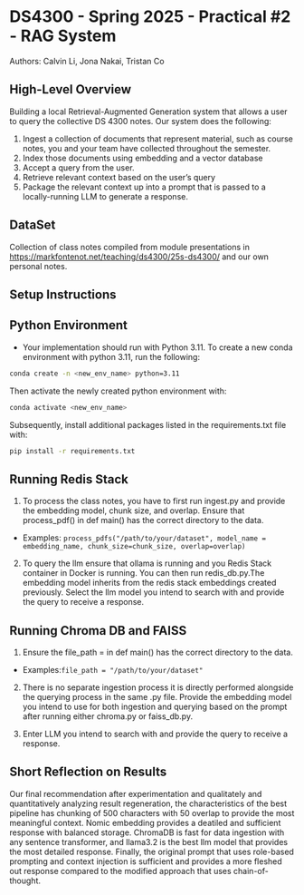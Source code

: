 # DS4300 - Spring 2025 - Practical #2 - RAG System 
Authors: Calvin Li, Jona Nakai, Tristan Co 

## High-Level Overview 
Building a local Retrieval-Augmented Generation system that allows a user to query the collective DS 4300 notes. Our system does the following: 
1. Ingest a collection of documents that represent material, such as course notes, you and your team have collected throughout the semester. 
2. Index those documents using embedding and a vector database
3. Accept a query from the user. 
4. Retrieve relevant context based on the user’s query
5. Package the relevant context up into a prompt that is passed to a locally-running LLM to generate a response. 

## DataSet
Collection of class notes compiled from module presentations in https://markfontenot.net/teaching/ds4300/25s-ds4300/ and our own personal notes. 

## Setup Instructions 
## Python Environment
- Your implementation should run with Python 3.11. To create a new conda environment with python 3.11, run the following:

```bash
conda create -n <new_env_name> python=3.11
```

Then activate the newly created python environment with: 
```bash
conda activate <new_env_name> 
```

Subsequently, install additional packages listed in the requirements.txt file with:

```bash
pip install -r requirements.txt
```

## Running Redis Stack 
1. To process the class notes, you have to first run ingest.py and provide the embedding model, chunk size, and overlap. Ensure that process_pdf() in def main() has the correct directory to the data. 
- Examples: `process_pdfs("/path/to/your/dataset", model_name = embedding_name, chunk_size=chunk_size, overlap=overlap)`

2. To query the llm ensure that ollama is running and you Redis Stack container in Docker is running. You can then run redis_db.py.The embedding model inherits from the redis stack embeddings created previously. Select the llm model you intend to search with and provide the query to receive a response. 


## Running Chroma DB and FAISS 
1. Ensure the file_path = in def main() has the correct directory to the data. 
- Examples:`file_path = "/path/to/your/dataset"`

2. There is no separate ingestion process it is directly performed alongside the querying process in the same .py file. Provide the embedding model you intend to use for both ingestion and querying based on the prompt after running either chroma.py or faiss_db.py.

3. Enter LLM you intend to search with and provide the query to receive a response. 


## Short Reflection on Results
Our final recommendation after experimentation and qualitately and quantitatively analyzing result regeneration, the characteristics of the best pipeline has chunking of 500 characters with 50 overlap to provide the most meaningful context. Nomic embedding provides a deatiled and sufficient response with balanced storage. ChromaDB is fast for data ingestion with any sentence transformer, and llama3.2 is the best llm model that provides the most detailed response. Finally, the original prompt that uses role-based prompting and context injection is sufficient and provides a more fleshed out response compared to the modified approach that uses chain-of-thought. 

